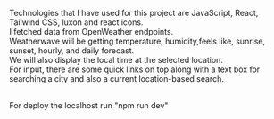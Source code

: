 Technologies that I have used for this project are JavaScript, React, Tailwind CSS, luxon and react icons. <br/>
I fetched data from OpenWeather endpoints. <br/>
Weatherwave will be getting temperature, humidity,feels like, sunrise, sunset, hourly, and daily forecast. <br/>
We will also display the local time at the selected location. <br/>
For input, there are some quick links on top along with a text box for searching a city and also a current location-based search. 
<br/>
<br/>

For deploy the localhost run "npm run dev" 
